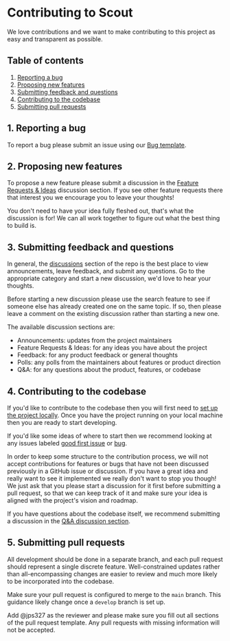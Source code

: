 # Contributing to Scout

We love contributions and we want to make contributing to this project as easy and transparent as possible.

## Table of contents

1. [Reporting a bug](#1-reporting-a-bug)
2. [Proposing new features](#2-proposing-new-features)
3. [Submitting feedback and questions](#3-submitting-feedback-and-questions)
4. [Contributing to the codebase](#4-contributing-to-the-codebase)
5. [Submitting pull requests](#5-submitting-pull-requests)

## 1. Reporting a bug

To report a bug please submit an issue using our [Bug template](https://github.com/tsdataclinic/scout/issues/new?assignees=&labels=bug&template=bug_report.md&title=%5BBUG%5D).

## 2. Proposing new features

To propose a new feature please submit a discussion in the [Feature Requests & Ideas](https://github.com/tsdataclinic/scout/discussions/categories/feature-requests-ideas) discussion section. If you see other feature requests there that interest you we encourage you to leave your thoughts!

You don't need to have your idea fully fleshed out, that's what the discussion is for! We can all work together to figure out what the best thing to build is.

## 3. Submitting feedback and questions

In general, the [discussions](https://github.com/tsdataclinic/scout/discussions) section of the repo is the best place to view announcements, leave feedback, and submit any questions. Go to the appropriate category and start a new discussion, we'd love to hear your thoughts.

Before starting a new discussion please use the search feature to see if someone else has already created one on the same topic. If so, then please leave a comment on the existing discussion rather than starting a new one.

The available discussion sections are:

- Announcements: updates from the project maintainers
- Feature Requests & Ideas: for any ideas you have about the project
- Feedback: for any product feedback or general thoughts
- Polls: any polls from the maintainers about features or product direction
- Q&A: for any questions about the product, features, or codebase

## 4. Contributing to the codebase

If you'd like to contribute to the codebase then you will first need to [set up the project locally](https://github.com/tsdataclinic/scout#2-developing). Once you have the project running on your local machine then you are ready to start developing.

If you'd like some ideas of where to start then we recommend looking at any issues labeled [good first issue](https://github.com/tsdataclinic/scout/labels/good%20first%20issue) or [bug](https://github.com/tsdataclinic/scout/labels/bug).

In order to keep some structure to the contribution process, we will not accept contributions for features or bugs that have not been discussed previously in a GitHub issue or discussion. If you have a great idea and really want to see it implemented we really don't want to stop you though! We just ask that you please start a discussion for it first before submitting a pull request, so that we can keep track of it and make sure your idea is aligned with the project's vision and roadmap.

If you have questions about the codebase itself, we recommend submitting a discussion in the [Q&A discussion section](https://github.com/tsdataclinic/scout/discussions/categories/q-a).

## 5. Submitting pull requests

All development should be done in a separate branch, and each pull request should represent a single discrete feature. Well-constrained updates rather than all-encompassing changes are easier to review and much more likely to be incorporated into the codebase.

Make sure your pull request is configured to merge to the `main` branch. This guidance likely change once a `develop` branch is set up.

Add @jps327 as the reviewer and please make sure you fill out all sections of the pull request template. Any pull requests with missing information will not be accepted.
